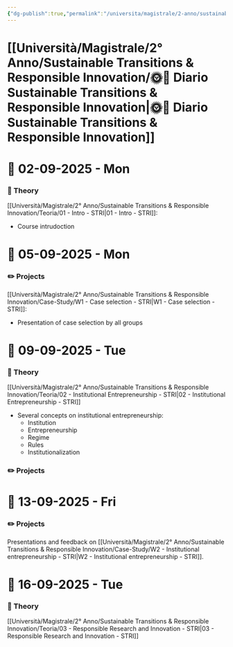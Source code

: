 ```yaml
---
{"dg-publish":true,"permalink":"/universita/magistrale/2-anno/sustainable-transitions-and-responsible-innovation/diario-sustainable-transitions-and-responsible-innovation/"}
---
```



# [[Università/Magistrale/2° Anno/Sustainable Transitions & Responsible Innovation/🌞📔 Diario Sustainable Transitions & Responsible Innovation\|🌞📔 Diario Sustainable Transitions & Responsible Innovation]]


# 📆  02-09-2025 - Mon

### 📝 Theory

[[Università/Magistrale/2° Anno/Sustainable Transitions & Responsible Innovation/Teoria/01 - Intro - STRI\|01 - Intro - STRI]]:
- Course intrudoction


# 📆  05-09-2025 - Mon

### ✏️ Projects

[[Università/Magistrale/2° Anno/Sustainable Transitions & Responsible Innovation/Case-Study/W1 - Case selection - STRI\|W1 - Case selection - STRI]]:
- Presentation of case selection by all groups


# 📆  09-09-2025 - Tue

### 📝 Theory

[[Università/Magistrale/2° Anno/Sustainable Transitions & Responsible Innovation/Teoria/02 - Institutional Entrepreneurship - STRI\|02 - Institutional Entrepreneurship - STRI]]
- Several concepts on institutional entrepreneurship:
	- Institution
	- Entrepreneurship
	- Regime
	- Rules
	- Institutionalization

### ✏️ Projects


# 📆  13-09-2025 - Fri

### ✏️ Projects

Presentations and feedback on [[Università/Magistrale/2° Anno/Sustainable Transitions & Responsible Innovation/Case-Study/W2 - Institutional entrepreneurship - STRI\|W2 - Institutional entrepreneurship - STRI]].


# 📆  16-09-2025 - Tue

### 📝 Theory

[[Università/Magistrale/2° Anno/Sustainable Transitions & Responsible Innovation/Teoria/03 - Responsible Research and Innovation - STRI\|03 - Responsible Research and Innovation - STRI]]


